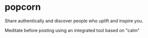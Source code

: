 # popcorn

Share authentically and discover people who uplift and inspire you.

Meditate before posting using an integrated tool based on "calm"
